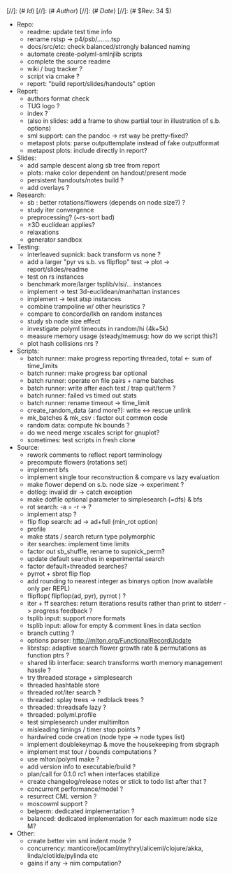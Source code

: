 
[//]: (# $Id$)
[//]: (# $Author$)
[//]: (# $Date$)
[//]: (# $Rev: 34 $)

* Repo:
    - readme: update test time info
    - rename rstsp -> p4/psb/........tsp
    - docs/src/etc: check balanced/strongly balanced naming
    - automate create-polyml-smlnjlib scripts
    - complete the source readme
    - wiki / bug tracker ?
    - script via cmake ?
    - report: "build report/slides/handouts" option
* Report:
    - authors format check
    - TUG logo ?
    - index ?
    - (also in slides: add a frame to show partial tour in illustration of s.b. options)
    - sml support: can the pandoc -> rst way be pretty-fixed?
    - metapost plots: parse outputtemplate instead of fake outputformat
    - metapost plots: include directly in report?
* Slides:
    - add sample descent along sb tree from report
    - plots: make color dependent on handout/present mode
    - persistent handouts/notes build ?
    - add overlays ?
* Research:
    - sb : better rotations/flowers (depends on node size?) ?
    - study iter convergence
    - preprocessing? (~rs-sort bad)
    - ≥3D euclidean applies?
    - relaxations
    - generator sandbox
* Testing:
    - interleaved supnick: back transform vs none ?
    - add a larger "pyr vs s.b. vs flipflop" test -> plot -> report/slides/readme
    - test on rs instances
    - benchmark more/larger tsplib/vlsi/... instances
    - implement -> test 3d-euclidean/manhattan instances
    - implement -> test atsp instances
    - combine trampoline w/ other heuristics ?
    - compare to concorde/lkh on random instances
    - study sb node size effect
    - investigate polyml timeouts in random/hi (4k+5k)
    - measure memory usage (steady/memusg: how do we script this?)
    - plot hash collisions nrs ?
* Scripts:
    - batch runner: make progress reporting threaded, total <- sum of time_limits
    - batch runner: make progress bar optional
    - batch runner: operate on file pairs + name batches
    - batch runner: write after each test / trap quit/term ?
    - batch runner: failed vs timed out stats
    - batch runner: rename timeout -> time_limit
    - create_random_data (and more?): write <-> rescue unlink
    - mk_batches & mk_csv : factor out common code
    - random data: compute hk bounds ?
    - do we need merge xscales script for gnuplot?
    - sometimes: test scripts in fresh clone
* Source:
    - rework comments to reflect report terminology
    - precompute flowers (rotations set)
    - implement bfs
    - implement single tour reconstruction & compare vs lazy evaluation
    - make flower depend on s.b. node size -> experiment ?
    - dotlog: invalid dir -> catch exception
    - make dotfile optional parameter to simplesearch (=dfs) & bfs
    - rot search: -a = -r -> ?
    - implement atsp ?
    - flip flop search: ad -> ad+full (min_rot option)
    - profile
    - make stats / search return type polymorphic
    - iter searches: implement time limits
    - factor out sb_shuffle, rename to supnick_perm?
    - update default searches in experimental search
    - factor default+threaded searches?
    - pyrrot + sbrot flip flop
    - add rounding to nearest integer as binarys option (now available only per REPL)
    - flipflop( flipflop(ad, pyr), pyrrot ) ?
    - iter + ff searches: return iterations results rather than print to stderr -> progress feedback ?
    - tsplib input: support more formats
    - tsplib input: allow for empty & comment lines in data section
    - branch cutting ?
    - options parser: http://mlton.org/FunctionalRecordUpdate
    - librstsp: adaptive search flower growth rate & permutations as function ptrs ?
    - shared lib interface: search transforms worth memory management hassle ?
    - try threaded storage + simplesearch
    - threaded hashtable store
    - threaded rot/iter search ?
    - threaded: splay trees -> redblack trees ?
    - threaded: threadsafe lazy ?
    - threaded: polyml.profile
    - test simplesearch under multimlton
    - misleading timings / timer stop points ?
    - hardwired code creation (node type -> node types list)
    - implement doublekeymap & move the housekeeping from sbgraph
    - implement mst tour / bounds computations ?
    - use mlton/polyml make ?
    - add version info to executable/build ?
    - plan/call for 0.1.0 rc1 when interfaces stabilize
    - create changelog/release notes or stick to todo list after that ?
    - concurrent performance/model ?
    - resurrect CML version ?
    - moscowml support ?
    - belperm: dedicated implementation ?
    - balanced: dedicated implementation for each maximum node size M?
* Other:
    - create better vim sml indent mode ?
    - concurrency: manticore/jocaml/mythryl/aliceml/clojure/akka,
                   linda/clotilde/pylinda etc
    - gains if any -> nim computation?
